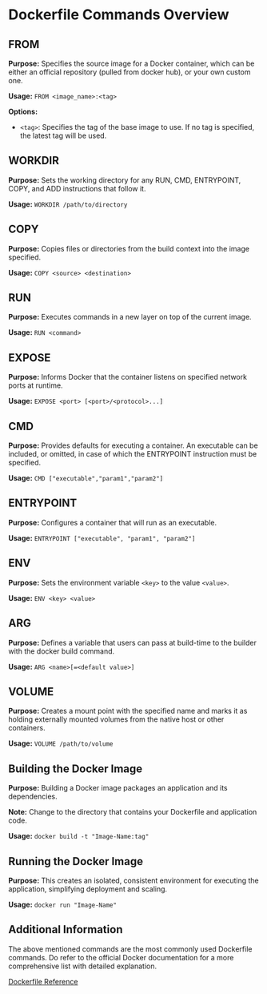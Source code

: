 # Dockerfile Commands Overview

## FROM

**Purpose:** Specifies the source image for a Docker container, which can be either an official repository (pulled from docker hub), or your own custom one.

**Usage:** `FROM <image_name>:<tag>`

**Options:**

- `<tag>`: Specifies the tag of the base image to use. If no tag is specified, the latest tag will be used.

## WORKDIR

**Purpose:** Sets the working directory for any RUN, CMD, ENTRYPOINT, COPY, and ADD instructions that follow it.

**Usage:** `WORKDIR /path/to/directory`

## COPY

**Purpose:** Copies files or directories from the build context into the image specified.

**Usage:** `COPY <source> <destination>`

## RUN

**Purpose:** Executes commands in a new layer on top of the current image.

**Usage:** `RUN <command>`

## EXPOSE

**Purpose:** Informs Docker that the container listens on specified network ports at runtime.

**Usage:** `EXPOSE <port> [<port>/<protocol>...]`

## CMD

**Purpose:** Provides defaults for executing a container. An executable can be included, or omitted, in case of which the ENTRYPOINT instruction must be specified.

**Usage:** `CMD ["executable","param1","param2"]`

## ENTRYPOINT

**Purpose:** Configures a container that will run as an executable.

**Usage:** `ENTRYPOINT ["executable", "param1", "param2"]`

## ENV

**Purpose:** Sets the environment variable `<key>` to the value `<value>`.

**Usage:** `ENV <key> <value>`

## ARG

**Purpose:** Defines a variable that users can pass at build-time to the builder with the docker build command.

**Usage:** `ARG <name>[=<default value>]`

## VOLUME

**Purpose:** Creates a mount point with the specified name and marks it as holding externally mounted volumes from the native host or other containers.

**Usage:** `VOLUME /path/to/volume`

## Building the Docker Image

**Purpose:** Building a Docker image packages an application and its dependencies.

**Note:** Change to the directory that contains your Dockerfile and application code.

**Usage:** `docker build -t "Image-Name:tag"`

## Running the Docker Image

**Purpose:** This creates an isolated, consistent environment for executing the application, simplifying deployment and scaling.

**Usage:** `docker run "Image-Name"`

## Additional Information

The above mentioned commands are the most commonly used Dockerfile commands. Do refer to the official Docker documentation for a more comprehensive list with detailed explanation.

[Dockerfile Reference](https://docs.docker.com/engine/reference/builder/)
